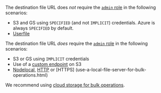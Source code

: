 The destination file URL does _not_ require the [`admin` role](security-reference/authorization.html#admin-role) in the following scenarios:

- S3 and GS using `SPECIFIED` (and not `IMPLICIT`) credentials. Azure is always `SPECIFIED` by default.
- [Userfile](use-userfile-for-bulk-operations.html)

The destination file URL _does_ require the [`admin` role](security-reference/authorization.html#admin-role) in the following scenarios:

- S3 or GS using `IMPLICIT` credentials
- Use of a [custom endpoint](https://docs.aws.amazon.com/sdk-for-go/api/aws/endpoints/) on S3
- [Nodelocal](cockroach-nodelocal-upload.html), [HTTP](use-a-local-file-server-for-bulk-operations.html) or [HTTPS] (use-a-local-file-server-for-bulk-operations.html)

We recommend using [cloud storage for bulk operations](use-cloud-storage-for-bulk-operations.html).